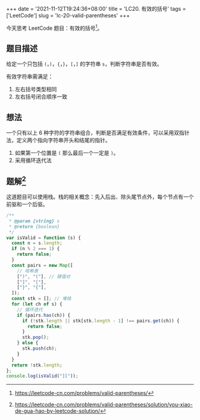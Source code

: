 +++
date = '2021-11-12T19:24:36+08:00'
title = 'LC20. 有效的括号'
tags = ['LeetCode']
slug = 'lc-20-valid-parentheses'
+++

今天思考 LeetCode 题目：有效的括号[^1]。

## 题目描述

给定一个只包括 `(`，`)`，`{`，`}`，`[`，`]` 的字符串 `s`，判断字符串是否有效。

有效字符串需满足：

1. 左右括号类型相同
2. 左右括号闭合顺序一致

## 想法

一个只有以上 6 种字符的字符串组合，判断是否满足有效条件，可以采用双指针法，定义两个指向字符串开头和结尾的指针。

1. 如果第一个位置是 `(` 那么最后一个一定是 `)`。
2. 采用循环迭代法

## 题解[^2]

这道题目可以使用栈。栈的相关概念：先入后出、除头尾节点外，每个节点有一个前驱和一个后驱。

```js
/**
 * @param {string} s
 * @return {boolean}
 */
var isValid = function (s) {
  const n = s.length;
  if (n % 2 === 1) {
    return false;
  }
  const pairs = new Map([
    // 哈希表
    [")", "("], // 键值对
    ["]", "["],
    ["}", "{"],
  ]);
  const stk = []; // 堆栈
  for (let ch of s) {
    // 循环迭代
    if (pairs.has(ch)) {
      if (!stk.length || stk[stk.length - 1] !== pairs.get(ch)) {
        return false;
      }
      stk.pop();
    } else {
      stk.push(ch);
    }
  }
  return !stk.length;
};
console.log(isValid("]["));
```

[^1]: https://leetcode-cn.com/problems/valid-parentheses/
[^2]: https://leetcode-cn.com/problems/valid-parentheses/solution/you-xiao-de-gua-hao-by-leetcode-solution/
